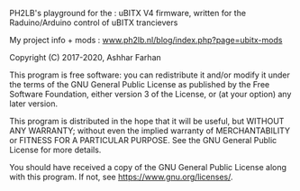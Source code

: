 PH2LB's playground for the : uBITX V4 firmware, written for the Raduino/Arduino control of uBITX trancievers

My project info + mods : www.ph2lb.nl/blog/index.php?page=ubitx-mods

Copyright (C) 2017-2020, Ashhar Farhan

This program is free software: you can redistribute it and/or modify
it under the terms of the GNU General Public License as published by
the Free Software Foundation, either version 3 of the License, or
(at your option) any later version.

This program is distributed in the hope that it will be useful,
but WITHOUT ANY WARRANTY; without even the implied warranty of
MERCHANTABILITY or FITNESS FOR A PARTICULAR PURPOSE.  See the
GNU General Public License for more details.

You should have received a copy of the GNU General Public License
along with this program.  If not, see <https://www.gnu.org/licenses/>.

